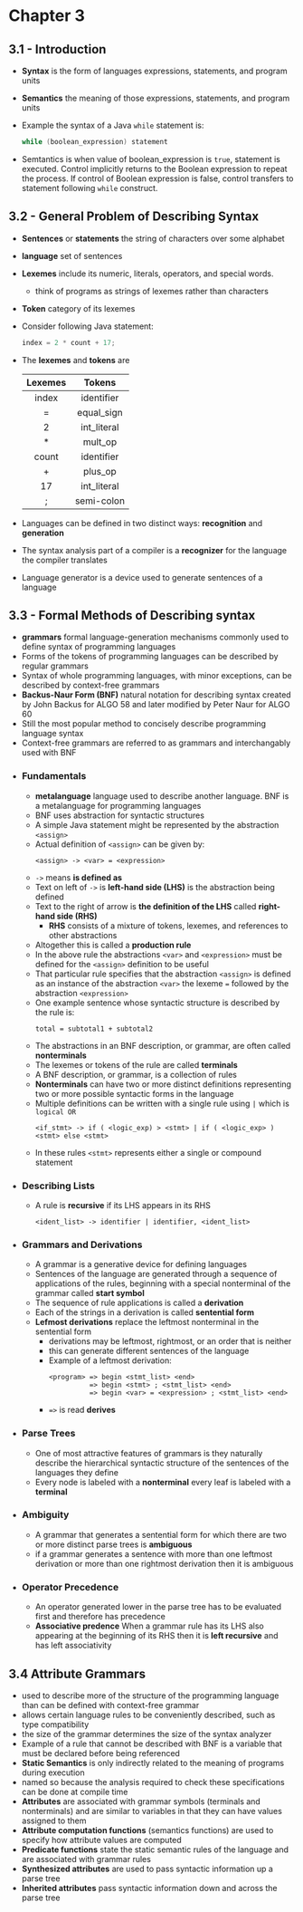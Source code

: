 # Chapter 3
## 3.1 - Introduction
- **Syntax** is the form of languages expressions, statements, and program units
- **Semantics** the meaning of those expressions, statements, and program units
- Example the syntax of a Java `while` statement is:
    ```java
    while (boolean_expression) statement
    ```

- Semtantics is when value of boolean_expression is `true`, statement is executed. Control implicitly returns to the Boolean expression
to repeat the process. If control of Boolean expression is false, control transfers to statement following `while` construct.

## 3.2 - General Problem of Describing Syntax
- **Sentences** or **statements** the string of characters over some alphabet
- **language** set of sentences
- **Lexemes** include its numeric, literals, operators, and special words.
    - think of programs as strings of lexemes rather than characters
- **Token** category of its lexemes
- Consider following Java statement:
    ```java
    index = 2 * count + 17;
    ```
- The **lexemes** and **tokens** are

    | Lexemes | Tokens      |
    | :---:   | :---:       |
    | index   | identifier  |
    | =       | equal_sign  |
    | 2       | int_literal |
    | *       | mult_op     |
    | count   | identifier  |
    | +       | plus_op     |
    | 17      | int_literal |
    | ;       | semi-colon  |

- Languages can be defined in two distinct ways: **recognition** and **generation**
- The syntax analysis part of a compiler is a **recognizer** for the language the compiler translates
- Language generator is a device used to generate sentences of a language

## 3.3 - Formal Methods of Describing syntax
- **grammars** formal language-generation mechanisms commonly used to define syntax of programming languages
- Forms of the tokens of programming languages can be described by regular grammars
- Syntax of whole programming languages, with minor exceptions, can be described by context-free grammars
- **Backus-Naur Form (BNF)** natural notation for describing syntax created by John Backus for ALGO 58 and later modified by Peter Naur for ALGO 60
- Still the most popular method to concisely describe programming language syntax
- Context-free grammars are referred to as grammars and interchangably used with BNF
- ### Fundamentals
    - **metalanguage** language used to describe another language. BNF is a metalanguage for programming languages
    - BNF uses abstraction for syntactic structures
    - A simple Java statement might be represented by the abstraction `<assign>`
    - Actual definition of `<assign>` can be given by:
        ```
        <assign> -> <var> = <expression>
        ```
    - `->` means **is defined as**
    - Text on left of `->` is **left-hand side (LHS)** is the abstraction being defined
    - Text to the right of arrow is **the definition of the LHS** called **right-hand side (RHS)**
        - **RHS** consists of a mixture of tokens, lexemes, and references to other abstractions
    - Altogether this is called a **production rule**
    - In the above rule the abstractions `<var>` and `<expression>` must be defined for the `<assign>` definition to be useful
    - That particular rule specifies that the abstraction `<assign>` is defined as an instance of the abstraction
        `<var>` the lexeme `=` followed by the abstraction `<expression>`
    - One example sentence whose syntactic structure is described by the rule is:
        ```
        total = subtotal1 + subtotal2
        ```
    - The abstractions in an BNF description, or grammar, are often called **nonterminals**
    - The lexemes or tokens of the rule are called **terminals**
    - A BNF description, or grammar, is a collection of rules
    - **Nonterminals** can have two or more distinct definitions representing two or more possible syntactic forms in the language
    - Multiple definitions can be written with a single rule using ` | ` which is `logical OR`
        ```
        <if_stmt> -> if ( <logic_exp) > <stmt> | if ( <logic_exp> ) <stmt> else <stmt>
        ```
    - In these rules `<stmt>` represents either a single or compound statement
- ### Describing Lists
    - A rule is **recursive** if its LHS appears in its RHS
        ```
        <ident_list> -> identifier | identifier, <ident_list>
        ```
- ### Grammars and Derivations
    - A grammar is a generative device for defining languages
    - Sentences of the language are generated through a sequence of applications of the rules, beginning with a special nonterminal of the grammar called **start symbol**
    - The sequence of rule applications is called a **derivation** 
    - Each of the strings in a derivation is called **sentential form**
    - **Lefmost derivations** replace the leftmost nonterminal in the sentential form
        - derivations may be leftmost, rightmost, or an order that is neither
        - this can generate different sentences of the language
        - Example of a leftmost derivation:
            ```
            <program> => begin <stmt_list> <end>
                      => begin <stmt> ; <stmt_list> <end>
                      => begin <var> = <expression> ; <stmt_list> <end>
            ```
        - `=>` is read **derives**
- ### Parse Trees
    - One of most attractive features of grammars is they naturally describe the hierarchical syntactic structure of the sentences of the languages they define
    - Every node is labeled with a **nonterminal** every leaf is labeled with a **terminal**
- ### Ambiguity
    - A grammar that generates a sentential form for which there are two or more distinct parse trees is **ambiguous**
    - if a grammar generates a sentence with more than one leftmost derivation or more than one rightmost derivation then it is ambiguous
- ### Operator Precedence
    - An operator generated lower in the parse tree has to be evaluated first and therefore has precedence
    - **Associative predence** When a grammar rule has its LHS also appearing at the beginning of its RHS then it is **left recursive** and has left associativity

## 3.4 Attribute Grammars
- used to describe more of the structure of the programming language than can be defined with context-free grammar
- allows certain language rules to be conveniently described, such as type compatibility
- the size of the grammar determines the size of the syntax analyzer
- Example of a rule that cannot be described with BNF is a variable that must be declared before being referenced
- **Static Semantics** is only indirectly related to the meaning of programs during execution
- named so because the analysis required to check these specifications can be done at compile time
- **Attributes** are associated with grammar symbols (terminals and nonterminals) and are similar to variables in that they can have values assigned to them
- **Attribute computation functions** (semantics functions) are used to specify how attribute values are computed
- **Predicate functions** state the static semantic rules of the language and are associated with grammar rules
- **Synthesized attributes** are used to pass syntactic information up a parse tree
- **Inherited attributes** pass syntactic information down and across the parse tree

